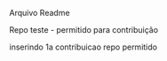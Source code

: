 Arquivo Readme

Repo teste - permitido para contribuição


inserindo 1a contribuicao repo permitido
